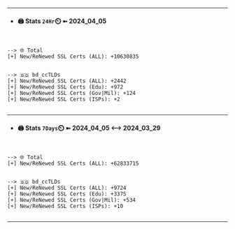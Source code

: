 

---
- #### 🖨️ **Stats** `24Hr`⏲️ ➼ 2024_04_05
```console


--> 🌐 Total
[+] New/ReNewed SSL Certs (ALL): +10630835


--> 🇧🇩 bd_ccTLDs
[+] New/ReNewed SSL Certs (ALL): +2442
[+] New/ReNewed SSL Certs (Edu): +972
[+] New/ReNewed SSL Certs (Gov|Mil): +124
[+] New/ReNewed SSL Certs (ISPs): +2


```

---
- #### 🖨️ **Stats** `7Days`⏲️ ➼ 2024_04_05 <--> 2024_03_29
```console


--> 🌐 Total
[+] New/ReNewed SSL Certs (ALL): +62833715


--> 🇧🇩 bd_ccTLDs
[+] New/ReNewed SSL Certs (ALL): +9724
[+] New/ReNewed SSL Certs (Edu): +3375
[+] New/ReNewed SSL Certs (Gov|Mil): +534
[+] New/ReNewed SSL Certs (ISPs): +10


```

---

